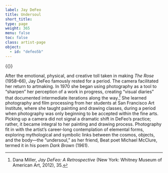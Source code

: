 ```yaml
---
label: Jay DeFeo
title: Undersoul
short_title:
type: page
weight: 365
menu: false
toc: false
class: artist-page
object:
  - id: "defeo5b"
---
```

{{<q-figure id="defeo5b">}}

After the emotional, physical, and creative toll taken in making *The Rose* (1958–66), Jay DeFeo famously rested for a period. The camera facilitated her return to artmaking. In 1970 she began using photography as a tool to “sharpen” her perception of a work in progress, creating “visual diaries” that documented intermediate iterations along the way.[^1] She learned photography and film processing from her students at San Francisco Art Institute, where she taught painting and drawing classes, during a period when photography was only beginning to be accepted within the fine arts. Picking up a camera did not signal a dramatic shift in DeFeo’s practice; rather, it became integral to her painting and drawing process. Photography fit in with the artist’s career-long contemplation of elemental forms, exploring mythological and symbolic links between the cosmos, objects, and the body—the “undersoul,” as her friend, Beat poet Michael McClure, termed it in his poem *Dark Brown* (1961).

[^1]: Dana Miller, *Jay DeFeo: A Retrospective* (New York: Whitney Museum of American Art, 2012), 35.
